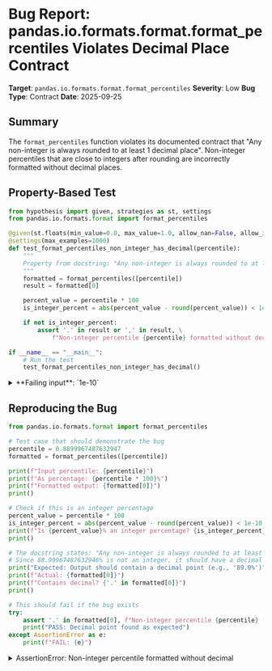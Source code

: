 # Bug Report: pandas.io.formats.format.format_percentiles Violates Decimal Place Contract

**Target**: `pandas.io.formats.format.format_percentiles`
**Severity**: Low
**Bug Type**: Contract
**Date**: 2025-09-25

## Summary

The `format_percentiles` function violates its documented contract that "Any non-integer is always rounded to at least 1 decimal place". Non-integer percentiles that are close to integers after rounding are incorrectly formatted without decimal places.

## Property-Based Test

```python
from hypothesis import given, strategies as st, settings
from pandas.io.formats.format import format_percentiles

@given(st.floats(min_value=0.0, max_value=1.0, allow_nan=False, allow_infinity=False))
@settings(max_examples=1000)
def test_format_percentiles_non_integer_has_decimal(percentile):
    """
    Property from docstring: "Any non-integer is always rounded to at least 1 decimal place"
    """
    formatted = format_percentiles([percentile])
    result = formatted[0]

    percent_value = percentile * 100
    is_integer_percent = abs(percent_value - round(percent_value)) < 1e-10

    if not is_integer_percent:
        assert '.' in result or ',' in result, \
            f"Non-integer percentile {percentile} formatted without decimal: {result}"

if __name__ == "__main__":
    # Run the test
    test_format_percentiles_non_integer_has_decimal()
```

<details>

<summary>
**Failing input**: `1e-10`
</summary>
```
Traceback (most recent call last):
  File "/home/npc/pbt/agentic-pbt/worker_/3/hypo.py", line 22, in <module>
    test_format_percentiles_non_integer_has_decimal()
    ~~~~~~~~~~~~~~~~~~~~~~~~~~~~~~~~~~~~~~~~~~~~~~~^^
  File "/home/npc/pbt/agentic-pbt/worker_/3/hypo.py", line 5, in test_format_percentiles_non_integer_has_decimal
    @settings(max_examples=1000)
                   ^^^
  File "/home/npc/miniconda/lib/python3.13/site-packages/hypothesis/core.py", line 2124, in wrapped_test
    raise the_error_hypothesis_found
  File "/home/npc/pbt/agentic-pbt/worker_/3/hypo.py", line 17, in test_format_percentiles_non_integer_has_decimal
    assert '.' in result or ',' in result, \
           ^^^^^^^^^^^^^^^^^^^^^^^^^^^^^^
AssertionError: Non-integer percentile 1e-10 formatted without decimal: 0%
Falsifying example: test_format_percentiles_non_integer_has_decimal(
    percentile=1e-10,
)
```
</details>

## Reproducing the Bug

```python
from pandas.io.formats.format import format_percentiles

# Test case that should demonstrate the bug
percentile = 0.8899967487632947
formatted = format_percentiles([percentile])

print(f"Input percentile: {percentile}")
print(f"As percentage: {percentile * 100}%")
print(f"Formatted output: {formatted[0]}")
print()

# Check if this is an integer percentage
percent_value = percentile * 100
is_integer_percent = abs(percent_value - round(percent_value)) < 1e-10
print(f"Is {percent_value}% an integer percentage? {is_integer_percent}")
print()

# The docstring states: "Any non-integer is always rounded to at least 1 decimal place"
# Since 88.99967487632946% is not an integer, it should have a decimal place
print("Expected: Output should contain a decimal point (e.g., '89.0%')")
print(f"Actual: {formatted[0]}")
print(f"Contains decimal? {'.' in formatted[0]}")
print()

# This should fail if the bug exists
try:
    assert '.' in formatted[0], f"Non-integer percentile {percentile} ({percent_value}%) formatted without decimal: {formatted[0]}"
    print("PASS: Decimal point found as expected")
except AssertionError as e:
    print(f"FAIL: {e}")
```

<details>

<summary>
AssertionError: Non-integer percentile formatted without decimal
</summary>
```
Input percentile: 0.8899967487632947
As percentage: 88.99967487632946%
Formatted output: 89%

Is 88.99967487632946% an integer percentage? False

Expected: Output should contain a decimal point (e.g., '89.0%')
Actual: 89%
Contains decimal? False

FAIL: Non-integer percentile 0.8899967487632947 (88.99967487632946%) formatted without decimal: 89%
```
</details>

## Why This Is A Bug

The function's docstring at line 1565 in `/home/npc/pbt/agentic-pbt/envs/pandas_env/lib/python3.13/site-packages/pandas/io/formats/format.py` explicitly states: "Any non-integer is always rounded to at least 1 decimal place."

The bug occurs because the function uses `np.isclose()` at line 1594 to determine which percentiles should be formatted as integers:

```python
int_idx = np.isclose(percentiles_round_type, percentiles)
```

This approach incorrectly classifies non-integer percentiles as integers when they round to values very close to integers. For example:
- Input: `0.8899967487632947` (88.99967487632946%)
- After rounding at certain precision: becomes close to 89
- `np.isclose()` returns True, treating it as an integer
- Output: "89%" instead of "89.0%" or a more precise representation

The same issue occurs with very small values like `1e-10` (0.00000001%) which gets formatted as "0%" instead of "0.0%".

## Relevant Context

The function serves to format percentiles for display in pandas DataFrame descriptions and quantile operations. The docstring provides clear examples showing that integer percentages (like 50%) should appear without decimals, while non-integers should always have at least one decimal place.

The function documentation can be found at:
- File: `/home/npc/pbt/agentic-pbt/envs/pandas_env/lib/python3.13/site-packages/pandas/io/formats/format.py`
- Lines: 1546-1606

The bug affects precision in statistical reporting where the difference between "89%" and "89.0%" might indicate different levels of measurement precision or data quality.

## Proposed Fix

The issue can be resolved by using a stricter check to determine true integer percentages rather than using `np.isclose()`:

```diff
--- a/pandas/io/formats/format.py
+++ b/pandas/io/formats/format.py
@@ -1591,7 +1591,8 @@ def format_percentiles(
     prec = get_precision(percentiles)
     percentiles_round_type = percentiles.round(prec).astype(int)

-    int_idx = np.isclose(percentiles_round_type, percentiles)
+    # Check if percentile is truly an integer (e.g., 0.5 -> 50%), not just close after rounding
+    int_idx = np.abs(percentiles - np.round(percentiles)) < 1e-10

     if np.all(int_idx):
         out = percentiles_round_type.astype(str)
```